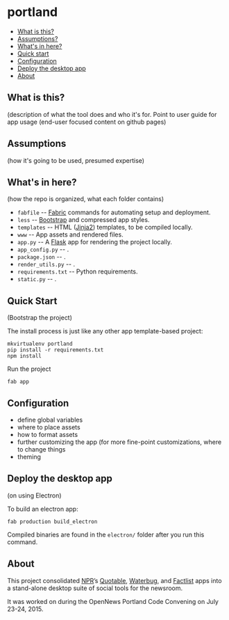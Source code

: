 portland
=============

* [What is this?](#what-is-this)
* [Assumptions?](#assumptions)
* [What's in here?](#what-is-in-here)
* [Quick start](#quick-start)
* [Configuration](#configuration)
* [Deploy the desktop app](#deploy-the-desktop-app)
* [About](#about)

What is this?
-------------

(description of what the tool does and who it's for. Point to user guide for app usage (end-user focused content on github pages)


Assumptions 
-------------

(how it's going to be used, presumed expertise)


What's in here?
-------------

(how the repo is organized, what each folder contains)

* ``fabfile`` -- [Fabric](http://docs.fabfile.org/en/latest/) commands for automating setup and deployment.
* ``less`` -- [Bootstrap](http://getbootstrap.com/css/) and compressed app styles.
* ``templates`` -- HTML ([Jinja2](http://jinja.pocoo.org/docs/)) templates, to be compiled locally.
* ``www`` -- App assets and rendered files.
* ``app.py`` -- A [Flask](http://flask.pocoo.org/) app for rendering the project locally.
* ``app_config.py`` -- .
* ``package.json`` -- .
* ``render_utils.py`` -- .
* ``requirements.txt`` -- Python requirements.
* ``static.py`` -- .


Quick Start
-------------
(Bootstrap the project)

The install process is just like any other app template-based project:

```
mkvirtualenv portland
pip install -r requirements.txt
npm install
```

Run the project

```
fab app
```


Configuration
-------------

- define global variables
- where to place assets
- how to format assets
- further customizing the app (for more fine-point customizations, where to change things
- theming

Deploy the desktop app
-------------

(on using Electron)

To build an electron app:

```
fab production build_electron
```

Compiled binaries are found in the `electron/` folder after you run this command.

About
-------------

This project consolidated [NPR](https://github.com/nprapps/)’s [Quotable](https://github.com/nprapps/quotable), [Waterbug](https://github.com/nprapps/waterbug), and [Factlist](https://github.com/nprapps/factlist) apps into a stand-alone desktop suite of social tools for the newsroom. 

It was worked on during the OpenNews Portland Code Convening on July 23-24, 2015.





